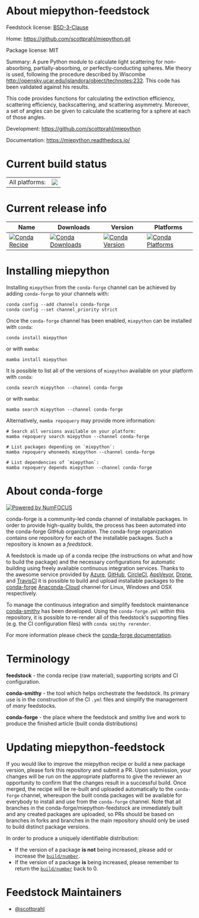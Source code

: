 About miepython-feedstock
=========================

Feedstock license: [BSD-3-Clause](https://github.com/conda-forge/miepython-feedstock/blob/main/LICENSE.txt)

Home: https://github.com/scottprahl/miepython.git

Package license: MIT

Summary: A pure Python module to calculate light scattering for
non-absorbing, partially-absorbing, or perfectly-conducting spheres. Mie
theory is used, following the procedure described by Wiscombe
<http://opensky.ucar.edu/islandora/object/technotes:232>. This code has
been validated against his results.

This code provides functions for calculating the extinction efficiency,
scattering efficiency, backscattering, and scattering asymmetry. Moreover,
a set of angles can be given to calculate the scattering for a sphere at
each of those angles.


Development: https://github.com/scottprahl/miepython

Documentation: https://miepython.readthedocs.io/

Current build status
====================


<table><tr><td>All platforms:</td>
    <td>
      <a href="https://dev.azure.com/conda-forge/feedstock-builds/_build/latest?definitionId=20027&branchName=main">
        <img src="https://dev.azure.com/conda-forge/feedstock-builds/_apis/build/status/miepython-feedstock?branchName=main">
      </a>
    </td>
  </tr>
</table>

Current release info
====================

| Name | Downloads | Version | Platforms |
| --- | --- | --- | --- |
| [![Conda Recipe](https://img.shields.io/badge/recipe-miepython-green.svg)](https://anaconda.org/conda-forge/miepython) | [![Conda Downloads](https://img.shields.io/conda/dn/conda-forge/miepython.svg)](https://anaconda.org/conda-forge/miepython) | [![Conda Version](https://img.shields.io/conda/vn/conda-forge/miepython.svg)](https://anaconda.org/conda-forge/miepython) | [![Conda Platforms](https://img.shields.io/conda/pn/conda-forge/miepython.svg)](https://anaconda.org/conda-forge/miepython) |

Installing miepython
====================

Installing `miepython` from the `conda-forge` channel can be achieved by adding `conda-forge` to your channels with:

```
conda config --add channels conda-forge
conda config --set channel_priority strict
```

Once the `conda-forge` channel has been enabled, `miepython` can be installed with `conda`:

```
conda install miepython
```

or with `mamba`:

```
mamba install miepython
```

It is possible to list all of the versions of `miepython` available on your platform with `conda`:

```
conda search miepython --channel conda-forge
```

or with `mamba`:

```
mamba search miepython --channel conda-forge
```

Alternatively, `mamba repoquery` may provide more information:

```
# Search all versions available on your platform:
mamba repoquery search miepython --channel conda-forge

# List packages depending on `miepython`:
mamba repoquery whoneeds miepython --channel conda-forge

# List dependencies of `miepython`:
mamba repoquery depends miepython --channel conda-forge
```


About conda-forge
=================

[![Powered by
NumFOCUS](https://img.shields.io/badge/powered%20by-NumFOCUS-orange.svg?style=flat&colorA=E1523D&colorB=007D8A)](https://numfocus.org)

conda-forge is a community-led conda channel of installable packages.
In order to provide high-quality builds, the process has been automated into the
conda-forge GitHub organization. The conda-forge organization contains one repository
for each of the installable packages. Such a repository is known as a *feedstock*.

A feedstock is made up of a conda recipe (the instructions on what and how to build
the package) and the necessary configurations for automatic building using freely
available continuous integration services. Thanks to the awesome service provided by
[Azure](https://azure.microsoft.com/en-us/services/devops/), [GitHub](https://github.com/),
[CircleCI](https://circleci.com/), [AppVeyor](https://www.appveyor.com/),
[Drone](https://cloud.drone.io/welcome), and [TravisCI](https://travis-ci.com/)
it is possible to build and upload installable packages to the
[conda-forge](https://anaconda.org/conda-forge) [Anaconda-Cloud](https://anaconda.org/)
channel for Linux, Windows and OSX respectively.

To manage the continuous integration and simplify feedstock maintenance
[conda-smithy](https://github.com/conda-forge/conda-smithy) has been developed.
Using the ``conda-forge.yml`` within this repository, it is possible to re-render all of
this feedstock's supporting files (e.g. the CI configuration files) with ``conda smithy rerender``.

For more information please check the [conda-forge documentation](https://conda-forge.org/docs/).

Terminology
===========

**feedstock** - the conda recipe (raw material), supporting scripts and CI configuration.

**conda-smithy** - the tool which helps orchestrate the feedstock.
                   Its primary use is in the construction of the CI ``.yml`` files
                   and simplify the management of *many* feedstocks.

**conda-forge** - the place where the feedstock and smithy live and work to
                  produce the finished article (built conda distributions)


Updating miepython-feedstock
============================

If you would like to improve the miepython recipe or build a new
package version, please fork this repository and submit a PR. Upon submission,
your changes will be run on the appropriate platforms to give the reviewer an
opportunity to confirm that the changes result in a successful build. Once
merged, the recipe will be re-built and uploaded automatically to the
`conda-forge` channel, whereupon the built conda packages will be available for
everybody to install and use from the `conda-forge` channel.
Note that all branches in the conda-forge/miepython-feedstock are
immediately built and any created packages are uploaded, so PRs should be based
on branches in forks and branches in the main repository should only be used to
build distinct package versions.

In order to produce a uniquely identifiable distribution:
 * If the version of a package **is not** being increased, please add or increase
   the [``build/number``](https://docs.conda.io/projects/conda-build/en/latest/resources/define-metadata.html#build-number-and-string).
 * If the version of a package **is** being increased, please remember to return
   the [``build/number``](https://docs.conda.io/projects/conda-build/en/latest/resources/define-metadata.html#build-number-and-string)
   back to 0.

Feedstock Maintainers
=====================

* [@scottprahl](https://github.com/scottprahl/)

